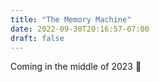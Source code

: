 ```yaml
---
title: "The Memory Machine"
date: 2022-09-30T20:16:57-07:00
draft: false
---
```


Coming in the middle of 2023 🙂